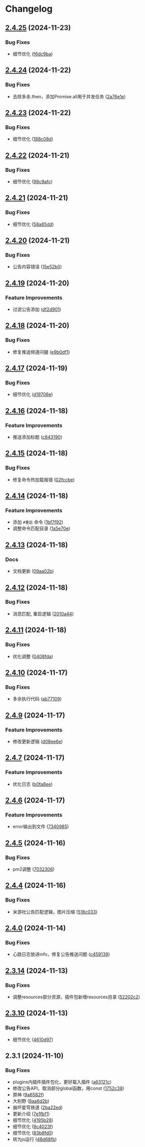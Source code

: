 # Changelog

## [2.4.25](https://github.com/rainbowwarmth/KazuhaBot/compare/v2.4.24...v2.4.25) (2024-11-23)


### Bug Fixes

* 细节优化 ([f6dc9ba](https://github.com/rainbowwarmth/KazuhaBot/commit/f6dc9ba1910f518ee8926a9fa78add8c2b63437d))

## [2.4.24](https://github.com/rainbowwarmth/KazuhaBot/compare/v2.4.23...v2.4.24) (2024-11-22)


### Bug Fixes

* 去除多余.then，添加Promise.all用于并发任务 ([2a76e1e](https://github.com/rainbowwarmth/KazuhaBot/commit/2a76e1eaea9a789d560934f0561c6c004b917d45))

## [2.4.23](https://github.com/rainbowwarmth/KazuhaBot/compare/v2.4.22...v2.4.23) (2024-11-22)


### Bug Fixes

* 细节优化 ([188c08d](https://github.com/rainbowwarmth/KazuhaBot/commit/188c08dbba49b6057b2bfc2a75ff270455c142a8))

## [2.4.22](https://github.com/rainbowwarmth/KazuhaBot/compare/v2.4.21...v2.4.22) (2024-11-21)


### Bug Fixes

* 细节优化 ([98c9afc](https://github.com/rainbowwarmth/KazuhaBot/commit/98c9afc140e6ce62d287b61afd2b9db483f3ff88))

## [2.4.21](https://github.com/rainbowwarmth/KazuhaBot/compare/v2.4.20...v2.4.21) (2024-11-21)


### Bug Fixes

* 细节优化 ([58a65dd](https://github.com/rainbowwarmth/KazuhaBot/commit/58a65dd2f29812b4197e9405744974d7ee9acdb5))

## [2.4.20](https://github.com/rainbowwarmth/KazuhaBot/compare/v2.4.19...v2.4.20) (2024-11-21)


### Bug Fixes

* 公告内容错误 ([15e52b0](https://github.com/rainbowwarmth/KazuhaBot/commit/15e52b0e834fd208e69149e77cf1b7551275f974))

## [2.4.19](https://github.com/rainbowwarmth/KazuhaBot/compare/v2.4.18...v2.4.19) (2024-11-20)


### Feature Improvements

* 过滤公告添加 ([df2d901](https://github.com/rainbowwarmth/KazuhaBot/commit/df2d901dac49c0eed28ff9c91e5ba7fd09c851f5))

## [2.4.18](https://github.com/rainbowwarmth/KazuhaBot/compare/v2.4.17...v2.4.18) (2024-11-20)


### Bug Fixes

* 修复推送频道问腿 ([e9b0df1](https://github.com/rainbowwarmth/KazuhaBot/commit/e9b0df1036e0c8fa38ea4b6cbc9dc15e8dedec8d))

## [2.4.17](https://github.com/rainbowwarmth/KazuhaBot/compare/v2.4.16...v2.4.17) (2024-11-19)


### Bug Fixes

* 细节优化 ([d19706e](https://github.com/rainbowwarmth/KazuhaBot/commit/d19706ee2ff957e482e142a7a494bab5783f91cb))

## [2.4.16](https://github.com/rainbowwarmth/KazuhaBot/compare/v2.4.15...v2.4.16) (2024-11-18)


### Feature Improvements

* 推送添加标题 ([c843190](https://github.com/rainbowwarmth/KazuhaBot/commit/c8431900964743465ac1851865fca6df54a62dcf))

## [2.4.15](https://github.com/rainbowwarmth/KazuhaBot/compare/v2.4.14...v2.4.15) (2024-11-18)


### Bug Fixes

* 修复命令热加载报错 ([02fccbe](https://github.com/rainbowwarmth/KazuhaBot/commit/02fccbe44d7a0542e7d2513b5483eba53a0bfe85))

## [2.4.14](https://github.com/rainbowwarmth/KazuhaBot/compare/v2.4.13...v2.4.14) (2024-11-18)


### Feature Improvements

* 添加 `#重启` 命令 ([1bf7f92](https://github.com/rainbowwarmth/KazuhaBot/commit/1bf7f925fb87bbc13e0d233c966e2946ec8f570c))
* 调整命令匹配目录 ([1a5e70e](https://github.com/rainbowwarmth/KazuhaBot/commit/1a5e70ea939c06b1b6e5d5259870fc85a8a912bc))

## [2.4.13](https://github.com/rainbowwarmth/KazuhaBot/compare/v2.4.12...v2.4.13) (2024-11-18)


### Docs

* 文档更新 ([09aa02b](https://github.com/rainbowwarmth/KazuhaBot/commit/09aa02b1fbec8e62a7904c4d0d6385a0642ca6f3))

## [2.4.12](https://github.com/rainbowwarmth/KazuhaBot/compare/v2.4.11...v2.4.12) (2024-11-18)


### Bug Fixes

* 消息匹配, 重启逻辑 ([2010a44](https://github.com/rainbowwarmth/KazuhaBot/commit/2010a442fa6336c1232b6ac728f28a837fb8fe3d))

## [2.4.11](https://github.com/rainbowwarmth/KazuhaBot/compare/v2.4.10...v2.4.11) (2024-11-18)


### Bug Fixes

* 优化调整 ([0408fda](https://github.com/rainbowwarmth/KazuhaBot/commit/0408fdaf8f6e5695702fa40be79a25b8a6f89685))

## [2.4.10](https://github.com/rainbowwarmth/KazuhaBot/compare/v2.4.9...v2.4.10) (2024-11-17)


### Bug Fixes

* 多余执行代码 ([ab77109](https://github.com/rainbowwarmth/KazuhaBot/commit/ab77109dbe73a49b58f8ed202deab120c6e20a10))

## [2.4.9](https://github.com/rainbowwarmth/KazuhaBot/compare/v2.4.8...v2.4.9) (2024-11-17)


### Feature Improvements

* 修改更新逻辑 ([d08ee6e](https://github.com/rainbowwarmth/KazuhaBot/commit/d08ee6ede48c07d69c11e7979786559a78fbcddd))

## [2.4.7](https://github.com/rainbowwarmth/KazuhaBot/compare/v2.4.6...v2.4.7) (2024-11-17)


### Feature Improvements

* 优化日志 ([b0fa8ee](https://github.com/rainbowwarmth/KazuhaBot/commit/b0fa8eee03d7f541ca606fd6f8cf1b9d271c42e0))

## [2.4.6](https://github.com/rainbowwarmth/KazuhaBot/compare/v2.4.5...v2.4.6) (2024-11-17)


### Feature Improvements

* error输出到文件 ([7340985](https://github.com/rainbowwarmth/KazuhaBot/commit/7340985088c29fc6ff8bf12e6e81caed8375c7f6))

## [2.4.5](https://github.com/rainbowwarmth/KazuhaBot/compare/v2.4.4...v2.4.5) (2024-11-16)


### Bug Fixes

* pm2调整 ([7032306](https://github.com/rainbowwarmth/KazuhaBot/commit/703230647656cd4ff25aa8b41678f08006ac72c4))

## [2.4.4](https://github.com/rainbowwarmth/KazuhaBot/compare/2.4.3...v2.4.4) (2024-11-16)


### Bug Fixes

* 米游社公告匹配逻辑，图片压缩 ([518c033](https://github.com/rainbowwarmth/KazuhaBot/commit/518c033596b7de4c1f7e3a60a93573242c1d3b70))

## [2.4.0](https://github.com/rainbowwarmth/KazuhaBot/compare/v2.3.14...v2.3.15) (2024-11-14)


### Bug Fixes

* 心跳日志放进info，修复公告推送问题 ([c459139](https://github.com/rainbowwarmth/KazuhaBot/commit/c459139715d177aec6b04644197e44a756aabe3c))

## [2.3.14](https://github.com/rainbowwarmth/KazuhaBot/compare/2.3.13...v2.3.14) (2024-11-13)


### Bug Fixes

* 调整resources部分资源，插件包新增resources目录 ([52202c2](https://github.com/rainbowwarmth/KazuhaBot/commit/52202c2c2dc5fae8d040f2fa399f5ea85d343aa3))

## [2.3.10](https://github.com/rainbowwarmth/KazuhaBot/compare/v2.3.1...v2.3.2) (2024-11-13)


### Bug Fixes

* 细节优化 ([4610d97](https://github.com/rainbowwarmth/KazuhaBot/commit/4610d97f90fef412558fa007c19f3362d009cf1e))

## 2.3.1 (2024-11-10)


### Bug Fixes

* plugins内插件插件包化，更好载入插件 ([a63121c](https://github.com/rainbowwarmth/KazuhaBot/commit/a63121cf4e9092b098342b18b11cd7e14861057b))
* 修改公告API，取消部分global函数，用const ([1752c38](https://github.com/rainbowwarmth/KazuhaBot/commit/1752c387da258d61a2ecc8051ae219353ea33cfb))
* 原神 ([9a6582f](https://github.com/rainbowwarmth/KazuhaBot/commit/9a6582fbae4d5d5cf79acc9b034e372d1ca37641))
* 大别野 ([8aa6d2b](https://github.com/rainbowwarmth/KazuhaBot/commit/8aa6d2bbea598418fc59040d6002387826cb5d39))
* 崩坏星穹铁道 ([2ba22ed](https://github.com/rainbowwarmth/KazuhaBot/commit/2ba22ed0b8060d4b496fe67172e373b1adc7d90b))
* 更新介绍 ([7e1fbf1](https://github.com/rainbowwarmth/KazuhaBot/commit/7e1fbf16b3f510259d29ba834fe7a83e6a637f0d))
* 细节优化 ([4195b28](https://github.com/rainbowwarmth/KazuhaBot/commit/4195b2806be2e8da21f1fc896985c16103b7e351))
* 细节优化 ([9c4023f](https://github.com/rainbowwarmth/KazuhaBot/commit/9c4023f0338fd6c94a9f6d8359aca00ac291f2ec))
* 细节优化 ([83b8fd0](https://github.com/rainbowwarmth/KazuhaBot/commit/83b8fd0bcc61ac5bdc7a2443bcfd08f1a428b0f3))
* 转为js运行 ([48d68fb](https://github.com/rainbowwarmth/KazuhaBot/commit/48d68fb8ad72db1e94c66f4c596fc1ac878ce888))
